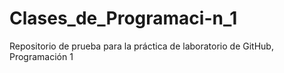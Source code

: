 # Clases_de_Programaci-n_1
Repositorio de prueba para la práctica de  laboratorio de GitHub, Programación 1
